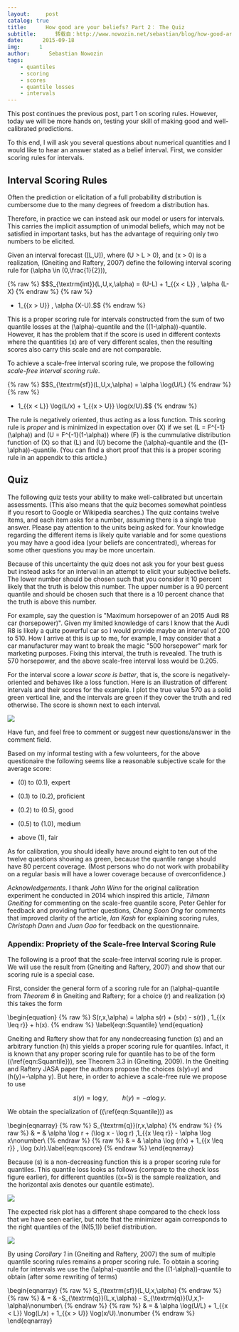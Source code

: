 ```yaml
---
layout:     post
catalog: true
title:      How good are your beliefs? Part 2： The Quiz
subtitle:      转载自：http://www.nowozin.net/sebastian/blog/how-good-are-your-beliefs-part-2-the-quiz.html
date:      2015-09-18
img:      1
author:      Sebastian Nowozin
tags:
    - quantiles
    - scoring
    - scores
    - quantile losses
    - intervals
---
```


This post continues the previous post, part 1 on
scoring rules. However, today we will be more hands on, testing your skill of
making good and well-calibrated predictions.

To this end, I will ask you several questions about numerical quantities and I
would like to hear an answer stated as a belief interval.
First, we consider scoring rules for intervals.

## Interval Scoring Rules

Often the prediction or elicitation of a full probability distribution is
cumbersome due to the many degrees of freedom a distribution has.

Therefore, in practice we can instead ask our model or users for intervals.
This carries the implicit assumption of unimodal beliefs, which may not be
satisfied in important tasks, but has the advantage of requiring only two
numbers to be elicited.

Given an interval forecast \([L,U]\), where \(U > L > 0\), and \(x > 0\) is a
realization, (Gneiting and Raftery,
2007)
define the following interval scoring rule for \(\alpha \in (0,\frac{1}{2})\),

{% raw %}
$$S_{\textrm{int}}(L,U,x,\alpha) = (U-L) + 1_{\{x < L\}} \, \alpha (L-X)
{% endraw %}
{% raw %}
+ 1_{\{x > U\}} \, \alpha (X-U).$$
{% endraw %}

This is a proper scoring rule for intervals constructed from the sum of two
quantile losses at the \(\alpha\)-quantile and the \((1-\alpha)\)-quantile.
However, it has the problem that if the score is used in different contexts
where the quantities \(x\) are of very different scales, then the resulting
scores also carry this scale and are not comparable.

To achieve a scale-free interval scoring rule, we propose the following
*scale-free interval scoring rule*.

{% raw %}
$$S_{\textrm{sf}}(L,U,x,\alpha) = \alpha \log(U/L)
{% endraw %}
{% raw %}
+ 1_{\{x < L\}} \log(L/x) + 1_{\{x > U\}} \log(x/U).$$
{% endraw %}

The rule is negatively oriented, thus acting as a loss function.
This scoring rule is *proper* and is minimized in expectation over \(X\)
if we set \(L = F^{-1}(\alpha)\) and \(U = F^{-1}(1-\alpha)\) where \(F\) is the
cummulative distribution function of \(X\) so that \(L\) and \(U\) become the
\(\alpha\)-quantile and the \((1-\alpha)\)-quantile. (You can find a short proof
that this is a proper scoring rule in an appendix to this article.)

## Quiz

The following quiz tests your ability to make well-calibrated but uncertain
assessments.
(This also means that the quiz becomes somewhat pointless if you resort to
Google or Wikipedia searches.)
The quiz contains twelve items, and each item asks for a number, assuming there
is a single true answer. Please pay attention to the units being asked for.
Your knowledge regarding the different items is likely quite variable and for
some questions you may have a good idea (your beliefs are concentrated),
whereas for some other questions you may be more uncertain.

Because of this uncertainty the quiz does not ask you for your best guess but
instead asks for an interval in an attempt to elicit your subjective beliefs.
The lower number should be chosen such that you
consider it 10 percent likely that the truth is below this number. The upper
number is a 90 percent quantile and should be chosen such that there is a 10
percent chance that the truth is above this number.

For example, say the question is "Maximum horsepower of an 2015 Audi R8 car
(horsepower)". Given my limited knowledge of cars I know that the Audi R8 is
likely a quite powerful car so I would provide maybe an interval of 200 to
510. How I arrive at this is up to me, for example, I may consider that a car
manufacturer may want to break the magic "500 horsepower" mark for marketing
purposes. Fixing this interval, the truth is revealed. The truth is 570
horsepower, and the above scale-free interval loss would be 0.205.

For the interval score a *lower score is better*, that is, the score is
negatively-oriented and behaves like a loss function.
Here is an illustration of different intervals and their scores for the
example. I plot the true value 570 as a solid green vertical line, and the
intervals are green if they cover the truth and red otherwise. The score is
shown next to each interval.

![](http://www.nowozin.net/sebastian/blog/images/interval-rule.png)


Have fun, and feel free to comment or suggest new questions/answer in the
comment field.




Based on my informal testing with a few volunteers, for the above questionaire
the following seems like a reasonable subjective scale for the average score:

- \(0\) to \(0.1\), expert

- \(0.1\) to \(0.2\), proficient

- \(0.2\) to \(0.5\), good

- \(0.5\) to \(1.0\), medium

- above \(1\), fair


As for calibration, you should ideally have around eight to ten out of the
twelve questions showing as green, because the quantile range should have 80
percent coverage.
(Most persons who do not work with probability on a regular basis will have a
lower coverage because of overconfidence.)

*Acknowledgements*. I thank *John Winn* for the
original calibration experiment he conducted in 2014 which inspired this
article, *Tilmann Gneiting* for
commenting on the scale-free quantile score, Peter
Gehler for feedback and providing
further questions,
*Cheng Soon Ong* for comments that improved clarity
of the article,
*Ian Kash* for
explaining scoring rules, *Christoph Dann* and *Juan Gao*
for feedback on the questionnaire.

### Appendix: Propriety of the Scale-free Interval Scoring Rule

The following is a proof that the scale-free interval scoring rule is proper.
We will use the result from (Gneiting and Raftery,
2007) and show that our scoring rule is a special case.

First, consider the general form of a scoring rule for an \(\alpha\)-quantile
from *Theorem 6* in Gneiting and Raftery; for a choice \(r\) and realization \(x\)
this takes the form

\begin{equation}
{% raw %}
S(r,x,\alpha) = \alpha s(r) + (s(x) - s(r)) \, 1_{\{x \leq r\}} + h(x).
{% endraw %}
\label{eqn:Squantile}
\end{equation}

Gneiting and Raftery show that for any nondecreasing function \(s\) and an
arbitrary function \(h\) this yields a proper scoring rule for quantiles.
Infact, it is known that any proper scoring rule for quantile has to be of the
form \((\ref{eqn:Squantile})\), see Theorem 3.3 in (Gneiting,
2009).
In the Gneiting and Raftery JASA paper the authors propose the choices
\(s(y)=y\) and \(h(y)=-\alpha y\).
But here, in order to achieve a scale-free rule we propose to use

$$s(y) = \log y,\qquad h(y) = -\alpha \log y.$$

We obtain the specialization of \((\ref{eqn:Squantile})\) as

\begin{eqnarray}
{% raw %}
S_{\textrm{q}}(r,x,\alpha)
{% endraw %}
{% raw %}
 & = & \alpha \log r + (\log x - \log r) \,1_{\{x \leq r\}} - \alpha \log x\nonumber\\
{% endraw %}
{% raw %}
 & = & \alpha \log (r/x) + 1_{\{x \leq r\}} \, \log (x/r).\label{eqn:qscore}
{% endraw %}
\end{eqnarray}

Because \(s\) is a non-decreasing function this is a proper scoring rule for
quantiles.
This quantile loss looks as follows (compare to the check loss figure
earlier), for different quantiles (\(x=5\) is the sample realization, and the
horizontal axis denotes our quantile estimate).

![](http://www.nowozin.net/sebastian/blog/images/scoringrules-quantile-rule-scalefree.svg)


The expected risk plot has a different shape compared to the check loss that
we have seen earlier, but note that the minimizer again corresponds to the
right quantiles of the \(N(5,1)\) belief distribution.

![](http://www.nowozin.net/sebastian/blog/images/scoringrules-quantile-rule-scalefree-example.svg)


By using *Corollary 1* in (Gneiting and Raftery, 2007) the sum of multiple
quantile scoring rules remains a proper scoring rule. To obtain a scoring
rule for intervals we use the \(\alpha\)-quantile and the \((1-\alpha)\)-quantile
to obtain (after some rewriting of terms)

\begin{eqnarray}
{% raw %}
S_{\textrm{sf}}(L,U,x,\alpha)
{% endraw %}
{% raw %}
 & = & -S_{\textrm{q}}(L,x,\alpha) - S_{\textrm{q}}(U,x,1-\alpha)\nonumber\\
{% endraw %}
{% raw %}
 & = & \alpha \log(U/L) + 1_{\{x < L\}} \log(L/x) + 1_{\{x > U\}} \log(x/U).\nonumber
{% endraw %}
\end{eqnarray}
